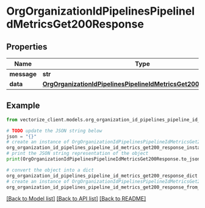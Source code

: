 # OrgOrganizationIdPipelinesPipelineIdMetricsGet200Response


## Properties

Name | Type | Description | Notes
------------ | ------------- | ------------- | -------------
**message** | **str** |  | [optional] 
**data** | [**OrgOrganizationIdPipelinesPipelineIdMetricsGet200ResponseData**](OrgOrganizationIdPipelinesPipelineIdMetricsGet200ResponseData.md) |  | [optional] 

## Example

```python
from vectorize_client.models.org_organization_id_pipelines_pipeline_id_metrics_get200_response import OrgOrganizationIdPipelinesPipelineIdMetricsGet200Response

# TODO update the JSON string below
json = "{}"
# create an instance of OrgOrganizationIdPipelinesPipelineIdMetricsGet200Response from a JSON string
org_organization_id_pipelines_pipeline_id_metrics_get200_response_instance = OrgOrganizationIdPipelinesPipelineIdMetricsGet200Response.from_json(json)
# print the JSON string representation of the object
print(OrgOrganizationIdPipelinesPipelineIdMetricsGet200Response.to_json())

# convert the object into a dict
org_organization_id_pipelines_pipeline_id_metrics_get200_response_dict = org_organization_id_pipelines_pipeline_id_metrics_get200_response_instance.to_dict()
# create an instance of OrgOrganizationIdPipelinesPipelineIdMetricsGet200Response from a dict
org_organization_id_pipelines_pipeline_id_metrics_get200_response_from_dict = OrgOrganizationIdPipelinesPipelineIdMetricsGet200Response.from_dict(org_organization_id_pipelines_pipeline_id_metrics_get200_response_dict)
```
[[Back to Model list]](../README.md#documentation-for-models) [[Back to API list]](../README.md#documentation-for-api-endpoints) [[Back to README]](../README.md)


